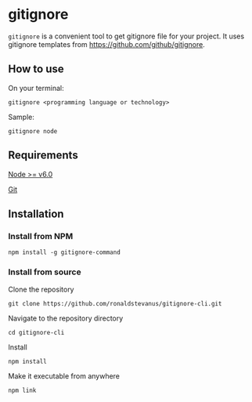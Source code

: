# gitignore

`gitignore` is a convenient tool to get gitignore file for your project. 
It uses gitignore templates from https://github.com/github/gitignore.

## How to use

On your terminal:
```
gitignore <programming language or technology>
```

Sample:
```
gitignore node
```

## Requirements

[Node >= v6.0](https://nodejs.org/en/blog/release/v6.0.0/)

[Git](https://git-scm.com/book/en/v2/Getting-Started-Installing-Git)

## Installation

### Install from NPM

```
npm install -g gitignore-command
```

### Install from source

Clone the repository
```
git clone https://github.com/ronaldstevanus/gitignore-cli.git
```

Navigate to the repository directory
```
cd gitignore-cli
```

Install
```
npm install
```

Make it executable from anywhere
```
npm link
```
